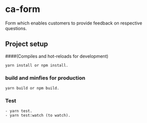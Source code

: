 # ca-form
Form which enables customers to provide feedback on respective questions.

## Project setup 
####(Compiles and hot-reloads for development)
```
yarn install or npm install.
```

### build and minfies for production
```
yarn build or npm build.
```

### Test
```
- yarn test.
- yarn test:watch (to watch).


